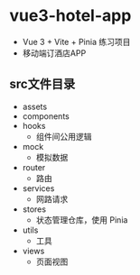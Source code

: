 # vue3-hotel-app

- Vue 3 + Vite + Pinia 练习项目
- 移动端订酒店APP

## src文件目录
- assets
- components
- hooks
  - 组件间公用逻辑
- mock
  - 模拟数据
- router
  - 路由
- services
  - 网路请求
- stores
  - 状态管理仓库，使用 Pinia
- utils
  - 工具
- views
  - 页面视图
